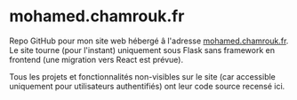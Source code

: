 # mohamed.chamrouk.fr

Repo GitHub pour mon site web hébergé â l'adresse [mohamed.chamrouk.fr](https://mohamed.chamrouk.fr).
Le site tourne (pour l'instant) uniquement sous Flask sans framework en frontend (une migration vers React est prévue).

Tous les projets et fonctionnalités non-visibles sur le site (car accessible uniquement pour utilisateurs authentifiés) ont leur code source recensé ici.
